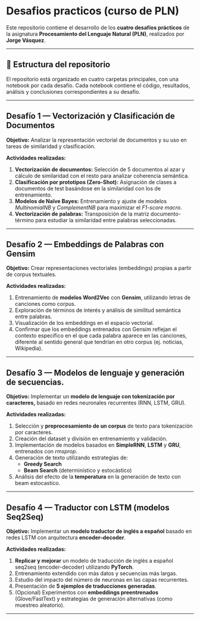 # Desafios practicos (curso de PLN)

Este repositorio contiene el desarrollo de los **cuatro desafíos prácticos** de la asignatura **Procesamiento del Lenguaje Natural (PLN)**, realizados por **Jorge Vásquez**.  

---

## 📂 Estructura del repositorio

El repositorio está organizado en cuatro carpetas principales, con una notebook por cada desafío.
Cada notebook contiene el código, resultados, análisis y conclusiones correspondientes a su desafío.

---

## Desafío 1 — Vectorización y Clasificación de Documentos

**Objetivo:** Analizar la representación vectorial de documentos y su uso en tareas de similaridad y clasificación.

**Actividades realizadas:**
1. **Vectorización de documentos:** Selección de 5 documentos al azar y cálculo de similaridad con el resto para analizar coherencia semántica.
2. **Clasificación por prototipos (Zero-Shot):** Asignación de clases a documentos de test basándose en la similaridad con los de entrenamiento.
3. **Modelos de Naïve Bayes:** Entrenamiento y ajuste de modelos *MultinomialNB* y *ComplementNB* para maximizar el *F1-score macro*.
4. **Vectorización de palabras:** Transposición de la matriz documento-término para estudiar la similaridad entre palabras seleccionadas.

---

## Desafío 2 — Embeddings de Palabras con Gensim

**Objetivo:** Crear representaciones vectoriales (embeddings) propias a partir de corpus textuales.

**Actividades realizadas:**
1. Entrenamiento de **modelos Word2Vec** con **Gensim**, utilizando letras de canciones como corpus.
2. Exploración de términos de interés y análisis de similitud semántica entre palabras.
3. Visualización de los embeddings en el espacio vectorial.
4. Confirmar que los embeddings entrenados con Gensim reflejan el contexto específico en el que cada palabra aparece en las canciones, diferente al sentido general que tendrían en otro corpus (ej. noticias, Wikipedia).

---

## Desafío 3 — Modelos de lenguaje y generación de secuencias.

**Objetivo:** Implementar un **modelo de lenguaje con tokenización por caracteres,** basado en redes neuronales recurrentes (RNN, LSTM, GRU).

**Actividades realizadas:**
1. Selección y **preprocesamiento de un corpus** de texto para tokenización por caracteres.
2. Creación del dataset y división en entrenamiento y validación.
3. Implementación de modelos basados en **SimpleRNN**, **LSTM** y **GRU**, entrenados con *rmsprop*.
4. Generación de texto utilizando estrategias de:
   - **Greedy Search**
   - **Beam Search** (determinístico y estocástico)
5. Análisis del efecto de la **temperatura** en la generación de texto con beam estocastico.

---

## Desafío 4 — Traductor con LSTM (modelos Seq2Seq)

**Objetivo:** Implementar un **modelo traductor de inglés a español** basado en redes LSTM con arquitectura **encoder–decoder**.

**Actividades realizadas:**
1. **Replicar y mejorar** un modelo de traducción de inglés a español seq2seq (encoder-decoder) utilizando **PyTorch**.
2. Entrenamiento extendido con más datos y secuencias más largas.
3. Estudio del impacto del número de neuronas en las capas recurrentes.
4. Presentación de **5 ejemplos de traducciones generadas**.
5. (Opcional) Experimentos con **embeddings preentrenados** (Glove/FastText) y estrategias de generación alternativas (como muestreo aleatorio).

---
